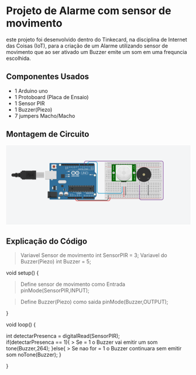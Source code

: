 # Projeto de Alarme com sensor de movimento

este projeto foi desenvolvido dentro do Tinkecard, na disciplina de Internet das Coisas 
(IoT), para a criação de um Alarme utilizando sensor de movimento que ao ser ativado 
um Buzzer emite um som em uma frequncia escolhida.

## Componentes Usados 

- 1 Arduino uno
- 1 Protoboard (Placa de Ensaio)
- 1 Sensor PIR
- 1 Buzzer(Piezo)
- 7 jumpers Macho/Macho

## Montagem de Circuito 

![Imagen do circuito](SensorPIRalarme.png)

## Explicação do Código

>Variavel Sensor de movimento
int SensorPIR = 3;
>Variavel do Buzzer(Piezo)
int Buzzer = 5;

void setup()
{
  > Define sensor de movimento como Entrada
  pinMode(SensorPIR,INPUT);

  > Define Buzzer(Piezo) como saida
  pinMode(Buzzer,OUTPUT);
  
}

void loop()
{


  int detectarPresenca = digitalRead(SensorPIR);  
  if(detectarPresenca == 1){ > Se = 1 o Buzzer vai emitir um som
  tone(Buzzer,264);
  }else{  > Se nao for = 1 o Buzzer continuara sem emitir som 
  noTone(Buzzer);
  }
  
}
